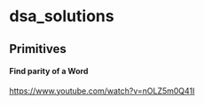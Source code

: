 # dsa_solutions

## Primitives

#### Find parity of a Word

https://www.youtube.com/watch?v=nOLZ5m0Q41I
